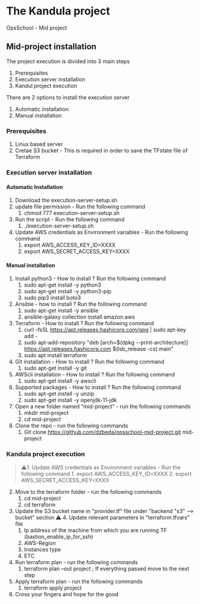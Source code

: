 # The Kandula project #
  OpsSchool - Mid project 


## Mid-project installation ##
The project execution is divided into 3 main steps

1. Prerequisites
2. Execution server installation  
3. Kandul project execution  


There are 2 options to install the execution server 
1. Automatic installation
2. Manual installation 

### Prerequisites ###
1. Linux based server
2. Cretae S3 bucket - This is required in order to save the TFstate file of Terraform

### Execution server installation ###

#### Automatic Installation ####

1. Download the execution-server-setup.sh
2. update file permission - Run the following command
    1. chmod 777 execution-server-setup.sh
3. Run the script - Run the following command
    1. ./execution-server-setup.sh
4. Update AWS credentials as Environment variables - Run the following command
    1. export AWS_ACCESS_KEY_ID=XXXX
    2. export AWS_SECRET_ACCESS_KEY=XXXX 


#### Manual installation ####

1. Install python3 - How to install ? Run the following command
    1. sudo apt-get install -y python3
    2. sudo apt-get install -y python3-pip
    3. sudo pip3 install boto3
2. Ansible - how to install ? Run the following command
    1. sudo apt-get install -y ansible
    2. ansible-galaxy collection install amazon.aws
3. Terraform - How to install ? Run the following command
    1.  curl -fsSL https://apt.releases.hashicorp.com/gpg | sudo apt-key add -
    2. sudo apt-add-repository "deb [arch=$(dpkg --print-architecture)] https://apt.releases.hashicorp.com $(lsb_release -cs) main"
    3. sudo apt install terraform
4. Git installation - How to install ? Run the following command
    1.  sudo apt-get install -y git
5. AWScli installation - How to install ? Run the following command
    1. sudo apt-get install -y awscli
6. Supported packages - How to install ? Run the following command
    1. sudo apt-get install -y unzip
    2. sudo apt-get install -y openjdk-11-jdk
7. Open a new folder named “mid-project”  - run the following commands 
    1. mkdir mid-project
    2. cd mid-project
8. Clone the repo - run the following commands 
    1. Git clone https://github.com/dzbeda/opsschool-mid-project.git mid-project


### Kandula project execution ###
> :warning:1. Update AWS credentials as Environment variables - Run the following command
    1. export AWS_ACCESS_KEY_ID=XXXX
    2. export AWS_SECRET_ACCESS_KEY=XXXX 
2. Move to the terraform folder - run the following commands 
    1. cd mid-project
    2. cd terraform 
3. Update the S3 bucket name in "provider.tf" file under "backend "s3" --> bucket" section
:warning:  4. Update relevant parameters in "terraform.tfvars" file
    1. Ip address of the machine from which you are running TF (bastion_enable_ip_for_ssh)
    2. AWS-Region
    3. Instances type
    4. ETC
4. Run terraform plan - run the following commands 
    1. terraform plan –out project ; If everything passed move to the next step
5. Apply terraform plan - run the following commands    
    1. terraform apply project 
6. Cross your fingers and hope for the good
